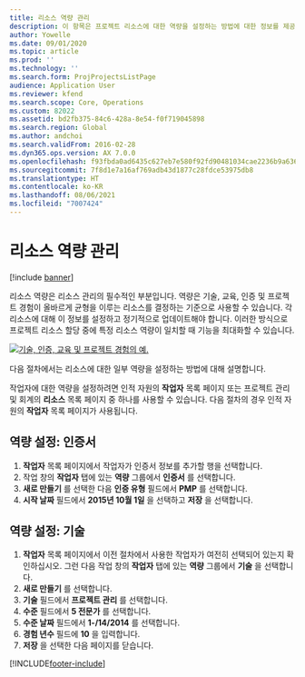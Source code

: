 ```yaml
---
title: 리소스 역량 관리
description: 이 항목은 프로젝트 리소스에 대한 역량을 설정하는 방법에 대한 정보를 제공합니다.
author: Yowelle
ms.date: 09/01/2020
ms.topic: article
ms.prod: ''
ms.technology: ''
ms.search.form: ProjProjectsListPage
audience: Application User
ms.reviewer: kfend
ms.search.scope: Core, Operations
ms.custom: 82022
ms.assetid: bd2fb375-84c6-428a-8e54-f0f719045898
ms.search.region: Global
ms.author: andchoi
ms.search.validFrom: 2016-02-28
ms.dyn365.ops.version: AX 7.0.0
ms.openlocfilehash: f93fbda0ad6435c627eb7e580f92fd90481034cae2236b9a636195883470ca5c
ms.sourcegitcommit: 7f8d1e7a16af769adb43d1877c28fdce53975db8
ms.translationtype: HT
ms.contentlocale: ko-KR
ms.lasthandoff: 08/06/2021
ms.locfileid: "7007424"
---
```

# <a name="manage-resource-competencies"></a>리소스 역량 관리

[!include [banner](../includes/banner.md)]

리소스 역량은 리소스 관리의 필수적인 부분입니다. 역량은 기술, 교육, 인증 및 프로젝트 경험이 올바르게 균형을 이루는 리소스를 결정하는 기준으로 사용할 수 있습니다. 각 리소스에 대해 이 정보를 설정하고 정기적으로 업데이트해야 합니다. 이러한 방식으로 프로젝트 리소스 할당 중에 특정 리소스 역량이 일치할 때 기능을 최대화할 수 있습니다.

[![기술, 인증, 교육 및 프로젝트 경험의 예.](./media/projectresourcing06-1024x383.jpg)](./media/projectresourcing06.jpg)

다음 절차에서는 리소스에 대한 일부 역량을 설정하는 방법에 대해 설명합니다.

작업자에 대한 역량을 설정하려면 인적 자원의 **작업자** 목록 페이지 또는 프로젝트 관리 및 회계의 **리소스** 목록 페이지 중 하나를 사용할 수 있습니다. 다음 절차의 경우 인적 자원의 **작업자** 목록 페이지가 사용됩니다.

## <a name="set-up-competencies-certificates"></a>역량 설정: 인증서

1. **작업자** 목록 페이지에서 작업자가 인증서 정보를 추가할 행을 선택합니다.
2. 작업 창의 **작업자** 탭에 있는 **역량** 그룹에서 **인증서** 를 선택합니다.
3. **새로 만들기** 를 선택한 다음 **인증 유형** 필드에서 **PMP** 를 선택합니다.
4. **시작 날짜** 필드에서 **2015년 10월 1일** 을 선택하고 **저장** 을 선택합니다.

## <a name="set-up-competencies-skills"></a>역량 설정: 기술

1. **작업자** 목록 페이지에서 이전 절차에서 사용한 작업자가 여전히 선택되어 있는지 확인하십시오. 그런 다음 작업 창의 **작업자** 탭에 있는 **역량** 그룹에서 **기술** 을 선택합니다.
2. **새로 만들기** 를 선택합니다.
3. **기술** 필드에서 **프로젝트 관리** 를 선택합니다.
4. **수준** 필드에서 **5 전문가** 를 선택합니다.
5. **수준 날짜** 필드에서 **1-/14/2014** 를 선택합니다.
6. **경험 년수** 필드에 **10** 을 입력합니다.
7. **저장** 을 선택한 다음 페이지를 닫습니다.


[!INCLUDE[footer-include](../includes/footer-banner.md)]